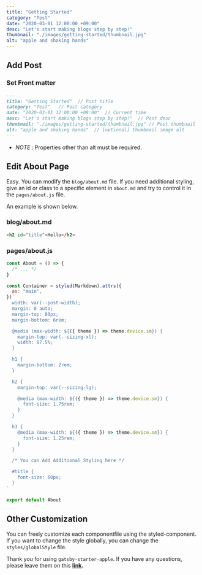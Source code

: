 ```yaml
---
title: "Getting Started"
category: "Test"
date: "2020-03-01 12:00:00 +09:00"
desc: "Let's start making blogs step by step!"
thumbnail: "./images/getting-started/thumbnail.jpg"
alt: "apple and shaking hands"
---
```


## Add Post

### Set Front matter

```md
---
title: "Getting Started"  // Post title
category: "Test"   // Post category
date: "2020-03-01 12:00:00 +09:00"  // Current time
desc: "Let's start making blogs step by step!"  // Post desc
thumbnail: "./images/getting-started/thumbnail.jpg" // Post thumbnail
alt: "apple and shaking hands"  // [optional] thumbnail image alt
---
```

- _NOTE_ : Properties other than alt must be required.

## Edit About Page

Easy. You can modify the `blog/about.md` file. If you need additional styling, give an id or class to a specific element in `about.md` and try to control it in the `pages/about.js` file.

An example is shown below.

### blog/about.md

```md
<h2 id="title">Hello</h2>
```

### pages/about.js

```js
const About = () => {
  /* ... */
}

const Container = styled(Markdown).attrs({
  as: "main",
})`
  width: var(--post-width);
  margin: 0 auto;
  margin-top: 80px;
  margin-bottom: 6rem;

  @media (max-width: ${({ theme }) => theme.device.sm}) {
    margin-top: var(--sizing-xl);
    width: 87.5%;
  }

  h1 {
    margin-bottom: 2rem;
  }

  h2 {
    margin-top: var(--sizing-lg);

    @media (max-width: ${({ theme }) => theme.device.sm}) {
      font-size: 1.75rem;
    }
  }

  h3 {
    @media (max-width: ${({ theme }) => theme.device.sm}) {
      font-size: 1.25rem;
    }
  }

  /* You can Add Additional Styling here */

  #title {
    font-size: 60px;
  }
`

export default About
```

## Other Customization

You can freely customize each componentfile using the styled-component. If you want to change the style globally, you can change the `styles/globalStyle` file.

Thank you for using `gatsby-starter-apple`. If you have any questions, please leave them on this **[link](https://github.com/sungik-choi/gatsby-starter-apple/issues).**
